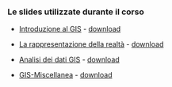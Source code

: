 ### Le slides utilizzate durante il corso

* <a href="https://docs.google.com/presentation/d/e/2PACX-1vQZqZfmTPv2zhvFB7zP8q84iwHECr8yV9G7NKgcrPfnZLpcqUHDTaJ-ZjYfaP9j6dTgqWqt4c8xT6Uj/pub?start=false&loop=false&delayms=3000" target="_blank">Introduzione al GIS</a> - [download](https://github.com/Envixlab/paesaggioGIS/raw/master/pdf/Introduzione_GIS.pdf)


* <a href="https://docs.google.com/presentation/d/e/2PACX-1vR_YnOTHa6b9dlicc15bcUUFOkX3DvpvqeCCRJFXRWI8CE6esGd8ikk0X0-WONmUMnFmc8AdcCzkATe/pub?start=false&loop=false&delayms=3000" target="_blank">La rappresentazione della realtà</a> - [download](https://github.com/Envixlab/paesaggioGIS/raw/master/pdf/Rappresentazione_realtà.pdf)


* <a href="https://docs.google.com/presentation/d/e/2PACX-1vRNbvu_aRI48OWHchMMljvk9spL26nE__FQeOLd1BEocPTPTiENSQoVywOcHKDh9BYEy60s3KUALGvF/pub?start=false&loop=false&delayms=3000" target="_blank">Analisi dei dati GIS</a> - [download](https://github.com/Envixlab/paesaggioGIS/raw/master/pdf/Analisi_GIS.pdf)


* <a href="https://docs.google.com/presentation/d/e/2PACX-1vT89G5kS2MSi_RwyTqp_SQpb7uoK7monp2X4DqR506dPEQlkcJ5mPbL9-2TMwylyqA-YYZqjCvwgjbR/pub?start=false&loop=false&delayms=3000" target="_blank">GIS-Miscellanea</a> - [download](https://github.com/Envixlab/paesaggioGIS/raw/master/pdf/GIS_Miscellanea.pdf)